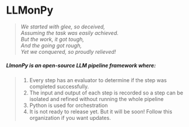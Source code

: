 # LLMonPy

> *We started with glee, so deceived,  
> Assuming the task was easily achieved.  
> But the work, it got tough,  
> And the going got rough,  
> Yet we conquered, so proudly relieved!*    
  
     

##### LlmonPy is an open-source LLM pipeline framework where:
> 1. Every step has an evaluator to determine if the step was completed successfully. 
> 2. The input and output of each step is recorded so a step can be isolated and refined without running the whole pipeline
> 3. Python is used for orchestration
> 4. It is not ready to release yet.  But it will be soon! Follow this organization if you want updates.  

